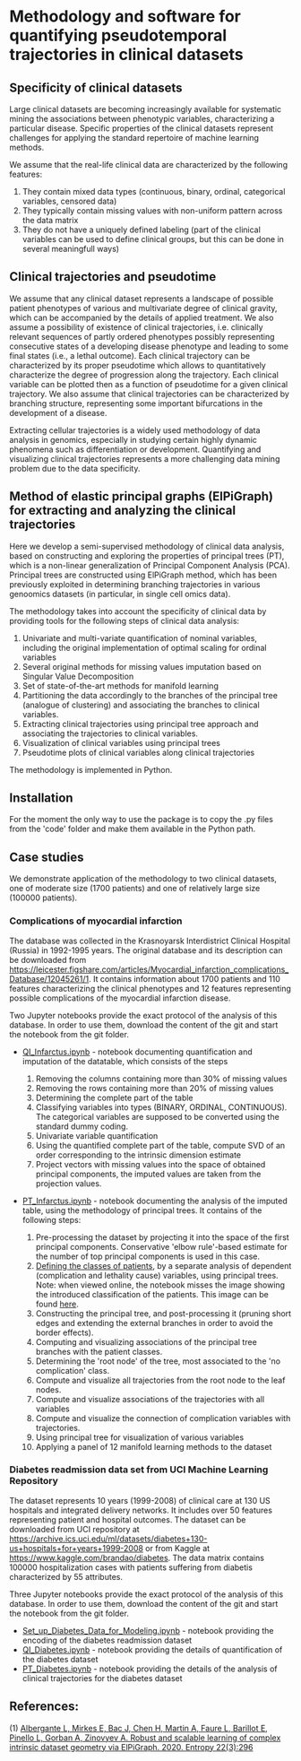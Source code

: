 # Methodology and software for quantifying pseudotemporal trajectories in clinical datasets

## Specificity of clinical datasets

Large clinical datasets are becoming increasingly available for systematic mining the associations between phenotypic variables,
characterizing a particular disease. Specific properties of the clinical datasets represent challenges for applying the 
standard repertoire of machine learning methods. 

We assume that the real-life clinical data are characterized by the following features:
1) They contain mixed data types (continuous, binary, ordinal, categorical variables, censored data)
2) They typically contain missing values with non-uniform pattern across the data matrix
3) They do not have a uniquely defined labeling (part of the clinical variables can be used to define clinical groups, 
but this can be done in several meaningfull ways)

## Clinical trajectories and pseudotime

We assume that any clinical dataset represents a landscape of possible patient phenotypes of various and multivariate 
degree of clinical gravity, which can be accompanied by the details of applied treatment. 
We also assume a possibility of existence of clinical trajectories, i.e. clinically relevant sequences of partly ordered phenotypes 
possibly representing consecutive states of a developing disease phenotype and leading to some final states (i.e., a 
lethal outcome). Each clinical trajectory can be characterized by its proper pseudotime which allows to quantitatively characterize the degree of progression along the trajectory. 
Each clinical variable can be plotted then as a function of pseudotime for a given clinical trajectory.
We also assume that clinical trajectories can be characterized by branching structure, representing
some important bifurcations in the development of a disease. 

Extracting cellular trajectories is a widely used methodology of data analysis in genomics, especially in studying certain highly dynamic phenomena such as differentiation or development. 
Quantifying and visualizing clinical trajectories represents a more challenging data mining problem due to the data specificity.

## Method of elastic principal graphs (ElPiGraph) for extracting and analyzing the clinical trajectories

Here we develop a semi-supervised methodology of clinical data analysis, based on constructing and exploring the properties
of principal trees (PT), which is a non-linear generalization of Principal Component Analysis (PCA). Principal trees are 
constructed using ElPiGraph method, which has been previously exploited in determining branching trajectories in various genoomics 
datasets (in particular, in single cell omics data). 

The methodology takes into account the specificity of clinical data by providing tools for the following steps of clinical data analysis:

1) Univariate and multi-variate quantification of nominal variables, including the original implementation of optimal scaling for ordinal variables
2) Several original methods for missing values imputation based on Singular Value Decomposition
3) Set of state-of-the-art methods for manifold learning
4) Partitioning the data accordingly to the branches of the principal tree (analogue of clustering) and associating the branches to clinical variables.
5) Extracting clinical trajectories using principal tree approach and associating the trajectories to clinical variables.
6) Visualization of clinical variables using principal trees
7) Pseudotime plots of clinical variables along clinical trajectories

The methodology is implemented in Python.

## Installation

For the moment the only way to use the package is to copy the .py files from the 'code' folder and make them available in the Python path.

## Case studies

We demonstrate application of the methodology to two clinical datasets, one of moderate size (1700 patients) and one of relatively large size (100000 patients).

### Complications of myocardial infarction

The database was collected in the Krasnoyarsk Interdistrict Clinical Hospital (Russia) in 1992-1995 years. The original database and its description can be downloaded from https://leicester.figshare.com/articles/Myocardial_infarction_complications_Database/12045261/1. It contains information about 1700 patients and 110 features characterizing the clinical phenotypes and 12 features representing possible complications of the myocardial infarction disease. 

Two Jupyter notebooks provide the exact protocol of the analysis of this database.
In order to use them, download the content of the git and start the notebook from the git folder.

* [QI_Infarctus.ipynb](QI_Infarctus.ipynb) - notebook documenting quantification and imputation of the datatable, which consists of the steps
  1. Removing the columns containing more than 30% of missing values
  2. Removing the rows containing more than 20% of missing values
  3. Determining the complete part of the table
  4. Classifying variables into types (BINARY, ORDINAL, CONTINUOUS). The categorical variables are supposed to be converted using the standard dummy coding.
  5. Univariate variable quantification
  6. Using the quantified complete part of the table, compute SVD of an order corresponding to the intrinsic dimension estimate
  7. Project vectors with missing values into the space of obtained principal components, the imputed values are taken from the projection values.

* [PT_Infarctus.ipynb](PT_Infarctus.ipynb) - notebook documenting the analysis of the imputed table, using the methodology of principal trees. It contains of the following steps:
  1. Pre-processing the dataset by projecting it into the space of the first principal components. Conservative 'elbow rule'-based estimate for the number of top principal components is used in this case.
  2. [Defining the classes of patients](images/definition_of_classes_infarctus.png), by a separate analysis of dependent (complication and lethality cause) variables, using principal trees. Note: when viewed online, the notebook misses the image showing the introduced classification of the patients. This image can be found [here](images/definition_of_classes_infarctus.png).
  3. Constructing the principal tree, and post-processing it (pruning short edges and extending the external branches in order to avoid the border effects).
  4. Computing and visualizing associations of the principal tree branches with the patient classes.
  5. Determining the 'root node' of the tree, most associated to the 'no complication' class.
  6. Compute and visualize all trajectories from the root node to the leaf nodes.
  7. Compute and visualize associations of the trajectories with all variables
  8. Compute and visualize the connection of complication variables with trajectories.
  9. Using principal tree for visualization of various variables
  10. Applying a panel of 12 manifold learning methods to the dataset


### Diabetes readmission data set from UCI Machine Learning Repository

The dataset represents 10 years (1999-2008) of clinical care at 130 US hospitals and integrated delivery networks. It includes over 50 features representing patient and hospital outcomes. The dataset can be downloaded from UCI repository at https://archive.ics.uci.edu/ml/datasets/diabetes+130-us+hospitals+for+years+1999-2008 or from Kaggle at https://www.kaggle.com/brandao/diabetes. The data matrix contains 100000 hospitalization cases with patients suffering from diabetis characterized by 55 attributes.

Three Jupyter notebooks provide the exact protocol of the analysis of this database.
In order to use them, download the content of the git and start the notebook from the git folder.

* [Set_up_Diabetes_Data_for_Modeling.ipynb](Set_up_Diabetes_Data_for_Modeling.ipynb) - notebook providing the encoding of the diabetes readmission dataset
* [QI_Diabetes.ipynb](QI_Diabetes.ipynb) - notebook providing the details of quantification of the diabetes dataset
* [PT_Diabetes.ipynb](PT_Diabetes.ipynb) - notebook providing the details of the analysis of clinical trajectories for the diabetes dataset


## References:

(1) [Albergante L, Mirkes E, Bac J, Chen H, Martin A, Faure L, Barillot E, Pinello L, Gorban A, Zinovyev A. Robust and scalable learning of complex intrinsic dataset geometry via ElPiGraph. 2020. Entropy 22(3):296](https://www.mdpi.com/1099-4300/22/3/296)
